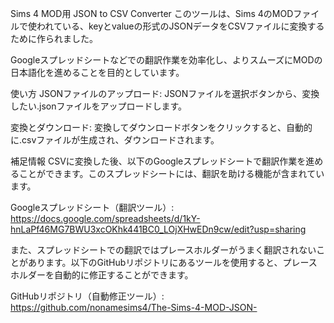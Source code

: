 Sims 4 MOD用 JSON to CSV Converter
このツールは、Sims 4のMODファイルで使われている、keyとvalueの形式のJSONデータをCSVファイルに変換するために作られました。

Googleスプレッドシートなどでの翻訳作業を効率化し、よりスムーズにMODの日本語化を進めることを目的としています。

使い方
JSONファイルのアップロード: JSONファイルを選択ボタンから、変換したい.jsonファイルをアップロードします。

変換とダウンロード: 変換してダウンロードボタンをクリックすると、自動的に.csvファイルが生成され、ダウンロードされます。

補足情報
CSVに変換した後、以下のGoogleスプレッドシートで翻訳作業を進めることができます。このスプレッドシートには、翻訳を助ける機能が含まれています。

Googleスプレッドシート（翻訳ツール）: https://docs.google.com/spreadsheets/d/1kY-hnLaPf46MG7BWU3xcOKhk441BC0_LOjXHwEDn9cw/edit?usp=sharing

また、スプレッドシートでの翻訳ではプレースホルダーがうまく翻訳されないことがあります。以下のGitHubリポジトリにあるツールを使用すると、プレースホルダーを自動的に修正することができます。

GitHubリポジトリ（自動修正ツール）: https://github.com/nonamesims4/The-Sims-4-MOD-JSON-
